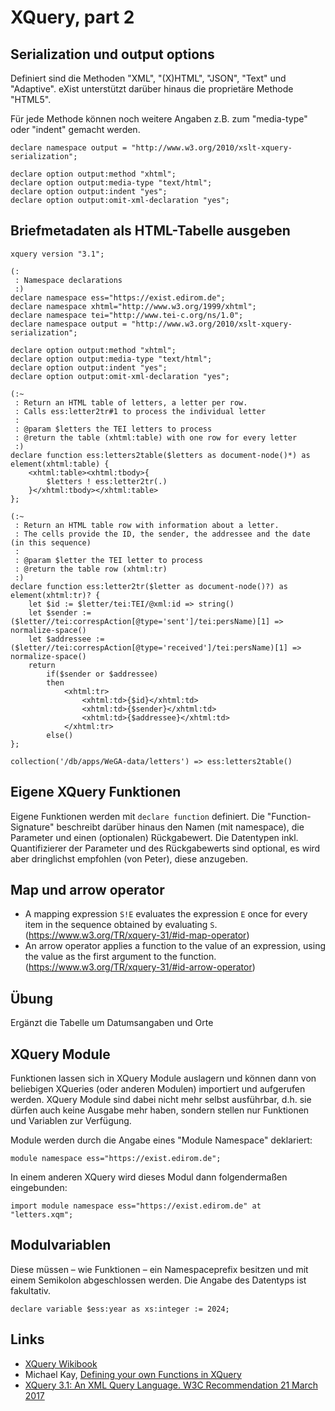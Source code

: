 # XQuery, part 2

## Serialization und output options

Definiert sind die Methoden "XML", "(X)HTML", "JSON", "Text" und "Adaptive".
eXist unterstützt darüber hinaus die proprietäre Methode "HTML5".

Für jede Methode können noch weitere Angaben z.B. zum "media-type" oder
"indent" gemacht werden.

```xquery
declare namespace output = "http://www.w3.org/2010/xslt-xquery-serialization";

declare option output:method "xhtml";
declare option output:media-type "text/html";
declare option output:indent "yes";
declare option output:omit-xml-declaration "yes";
```

## Briefmetadaten als HTML-Tabelle ausgeben

```xquery
xquery version "3.1";

(:
 : Namespace declarations
 :)
declare namespace ess="https://exist.edirom.de";
declare namespace xhtml="http://www.w3.org/1999/xhtml";
declare namespace tei="http://www.tei-c.org/ns/1.0";
declare namespace output = "http://www.w3.org/2010/xslt-xquery-serialization";

declare option output:method "xhtml";
declare option output:media-type "text/html";
declare option output:indent "yes";
declare option output:omit-xml-declaration "yes";

(:~
 : Return an HTML table of letters, a letter per row.
 : Calls ess:letter2tr#1 to process the individual letter
 : 
 : @param $letters the TEI letters to process
 : @return the table (xhtml:table) with one row for every letter
 :)
declare function ess:letters2table($letters as document-node()*) as element(xhtml:table) {
    <xhtml:table><xhtml:tbody>{
        $letters ! ess:letter2tr(.)
    }</xhtml:tbody></xhtml:table>
};

(:~
 : Return an HTML table row with information about a letter.
 : The cells provide the ID, the sender, the addressee and the date (in this sequence)
 : 
 : @param $letter the TEI letter to process
 : @return the table row (xhtml:tr)
 :)
declare function ess:letter2tr($letter as document-node()?) as element(xhtml:tr)? {
    let $id := $letter/tei:TEI/@xml:id => string()
    let $sender := ($letter//tei:correspAction[@type='sent']/tei:persName)[1] => normalize-space()
    let $addressee := ($letter//tei:correspAction[@type='received']/tei:persName)[1] => normalize-space()
    return
        if($sender or $addressee)
        then
            <xhtml:tr>
                <xhtml:td>{$id}</xhtml:td>
                <xhtml:td>{$sender}</xhtml:td>
                <xhtml:td>{$addressee}</xhtml:td>
            </xhtml:tr>
        else()
};

collection('/db/apps/WeGA-data/letters') => ess:letters2table()
```

## Eigene XQuery Funktionen

Eigene Funktionen werden mit `declare function` definiert. 
Die "Function-Signature" beschreibt darüber hinaus den Namen (mit namespace), 
die Parameter und einen (optionalen) Rückgabewert. 
Die Datentypen inkl. Quantifizierer der Parameter und des Rückgabewerts sind 
optional, es wird aber dringlichst empfohlen (von Peter), diese anzugeben.


## Map und arrow operator

* A mapping expression `S!E` evaluates the expression `E` once for every item 
  in the sequence obtained by evaluating `S`. 
  (<https://www.w3.org/TR/xquery-31/#id-map-operator>)
* An arrow operator applies a function to the value of an expression, using 
  the value as the first argument to the function.
  (<https://www.w3.org/TR/xquery-31/#id-arrow-operator>)


## Übung

Ergänzt die Tabelle um Datumsangaben und Orte


## XQuery Module

Funktionen lassen sich in XQuery Module auslagern und können dann von 
beliebigen XQueries (oder anderen Modulen) importiert und aufgerufen werden.
XQuery Module sind dabei nicht mehr selbst ausführbar, d.h. sie dürfen auch 
keine Ausgabe mehr haben, sondern stellen nur Funktionen und Variablen zur 
Verfügung.

Module werden durch die Angabe eines "Module Namespace" deklariert:
```xquery
module namespace ess="https://exist.edirom.de";
```

In einem anderen XQuery wird dieses Modul dann folgendermaßen eingebunden:
```xquery
import module namespace ess="https://exist.edirom.de" at "letters.xqm";
```

## Modulvariablen

Diese müssen – wie Funktionen – ein Namespaceprefix besitzen und mit einem 
Semikolon abgeschlossen werden. 
Die Angabe des Datentyps ist fakultativ.  

```xquery
declare variable $ess:year as xs:integer := 2024;
```

## Links

* [XQuery Wikibook](https://en.wikibooks.org/wiki/XQuery)
* Michael Kay, [Defining your own Functions in XQuery](http://www.stylusstudio.com/xquery/xquery-functions.html)
* [XQuery 3.1: An XML Query Language. W3C Recommendation 21 March 2017](https://www.w3.org/TR/xquery-31/)
